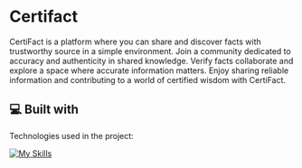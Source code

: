 <h1 id="title">Certifact</h1>

<p id="description">CertiFact is a platform where you can share and discover facts with trustworthy source in a simple environment. Join a community dedicated to accuracy and authenticity in shared knowledge. Verify facts collaborate and explore a space where accurate information matters. Enjoy sharing reliable information and contributing to a world of certified wisdom with CertiFact.</p>  
  
<h2>💻 Built with</h2>

Technologies used in the project:

[![My Skills](https://skillicons.dev/icons?i=html,css,js,supabase,react)](https://skillicons.dev)
